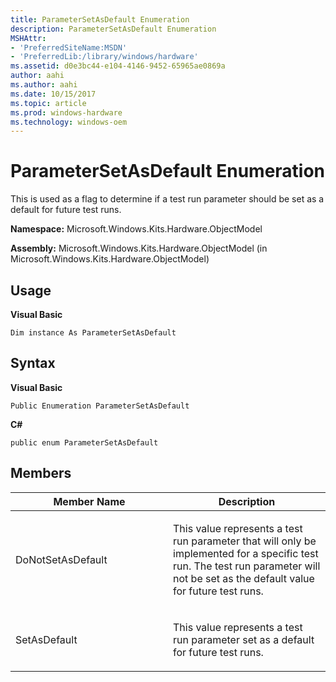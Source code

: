 ```yaml
---
title: ParameterSetAsDefault Enumeration
description: ParameterSetAsDefault Enumeration
MSHAttr:
- 'PreferredSiteName:MSDN'
- 'PreferredLib:/library/windows/hardware'
ms.assetid: d0e3bc44-e104-4146-9452-65965ae0869a
author: aahi
ms.author: aahi
ms.date: 10/15/2017
ms.topic: article
ms.prod: windows-hardware
ms.technology: windows-oem
---
```


# ParameterSetAsDefault Enumeration


This is used as a flag to determine if a test run parameter should be set as a default for future test runs.

**Namespace:** Microsoft.Windows.Kits.Hardware.ObjectModel

**Assembly:** Microsoft.Windows.Kits.Hardware.ObjectModel (in Microsoft.Windows.Kits.Hardware.ObjectModel)

## <span id="Usage"></span><span id="usage"></span><span id="USAGE"></span>Usage


**Visual Basic**

`Dim instance As ParameterSetAsDefault`

## <span id="Syntax"></span><span id="syntax"></span><span id="SYNTAX"></span>Syntax


**Visual Basic**

`Public Enumeration ParameterSetAsDefault`

**C#**

`public enum ParameterSetAsDefault`

## <span id="Members"></span><span id="members"></span><span id="MEMBERS"></span>Members


<table>
<colgroup>
<col width="50%" />
<col width="50%" />
</colgroup>
<thead>
<tr class="header">
<th>Member Name</th>
<th>Description</th>
</tr>
</thead>
<tbody>
<tr class="odd">
<td><p>DoNotSetAsDefault</p></td>
<td><p>This value represents a test run parameter that will only be implemented for a specific test run. The test run parameter will not be set as the default value for future test runs.</p></td>
</tr>
<tr class="even">
<td><p>SetAsDefault</p></td>
<td><p>This value represents a test run parameter set as a default for future test runs.</p></td>
</tr>
</tbody>
</table>

 

 

 






